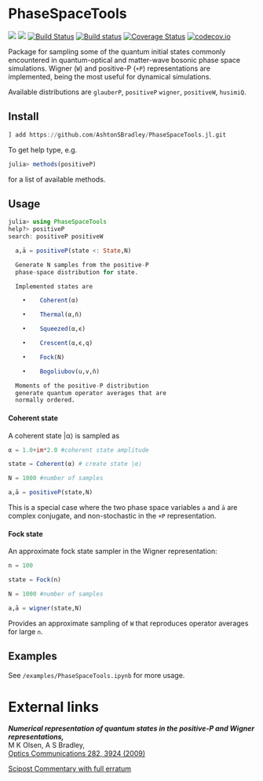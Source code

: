 # PhaseSpaceTools

[![](https://img.shields.io/badge/docs-stable-blue.svg)](https://AshtonSBradley.github.io/PhaseSpaceTools.jl/stable)
[![](https://img.shields.io/badge/docs-dev-blue.svg)](https://AshtonSBradley.github.io/PhaseSpaceTools.jl/dev)
[![Build Status](https://travis-ci.org/AshtonSBradley/PhaseSpaceTools.jl.svg?branch=master)](https://travis-ci.org/AshtonSBradley/PhaseSpaceTools.jl)
[![Build status](https://ci.appveyor.com/api/projects/status/t6i7kdnpffgnq6pg?svg=true)](https://ci.appveyor.com/project/AshtonSBradley/phasespacetools-jl)
[![Coverage Status](https://coveralls.io/repos/AshtonSBradley/PhaseSpaceTools.jl/badge.svg?branch=master&service=github)](https://coveralls.io/github/AshtonSBradley/PhaseSpaceTools.jl?branch=master)
[![codecov.io](http://codecov.io/github/AshtonSBradley/PhaseSpaceTools.jl/coverage.svg?branch=master)](http://codecov.io/github/AshtonSBradley/PhaseSpaceTools.jl?branch=master)

Package for sampling some of the quantum initial states commonly encountered in quantum-optical and matter-wave bosonic phase space simulations. Wigner (`W`) and positive-P (`+P`) representations are implemented, being the most useful for dynamical simulations.

Available distributions are `glauberP`, `positiveP` `wigner`, `positiveW`, `husimiQ`.

## Install

```julia
] add https://github.com/AshtonSBradley/PhaseSpaceTools.jl.git
```

To get help type, e.g.

```julia
julia> methods(positiveP)
```
for a list of available methods.

## Usage
```julia
julia> using PhaseSpaceTools
help?> positiveP
search: positiveP positiveW

  a,ā = positiveP(state <: State,N)

  Generate N samples from the positive-P
  phase-space distribution for state.

  Implemented states are

    •    Coherent(α)

    •    Thermal(α,n̄)

    •    Squeezed(α,ϵ)

    •    Crescent(α,ϵ,q)

    •    Fock(N)

    •    Bogoliubov(u,v,n̄)

  Moments of the positive-P distribution
  generate quantum operator averages that are
  normally ordered.
```

#### Coherent state
A coherent state |α⟩ is sampled as
```julia
α = 1.0+im*2.0 #coherent state amplitude

state = Coherent(α) # create state |α⟩

N = 1000 #number of samples

a,ā = positiveP(state,N)
```
This is a special case where the two phase space variables `a` and `ā` are complex conjugate, and non-stochastic in the `+P` representation.

#### Fock state
An approximate fock state sampler in the Wigner representation:
```julia
n = 100

state = Fock(n)  

N = 1000 #number of samples

a,ā = wigner(state,N)
```
Provides an approximate sampling of `W` that reproduces operator averages for large `n`.

## Examples

See  `/examples/PhaseSpaceTools.ipynb` for more usage.

# External links
___Numerical representation of quantum states in the positive-P and Wigner representations,___ \
M K Olsen, A S Bradley, \
[Optics Communications 282, 3924 (2009)](http://dx.doi.org/10.1016/j.optcom.2009.06.033)

[Scipost Commentary with full erratum](https://scipost.org/commentaries/10.1016/j.optcom.2009.06.033/)
